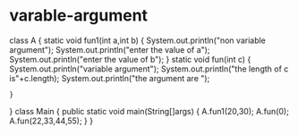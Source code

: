 # varable-argument
class A
{
    static void fun1(int a,int b)
    {
        System.out.println("non variable argument");
        System.out.println("enter the value of a");
        System.out.println("enter the value of b");
    }
    static void fun(int c)
    {
         System.out.println("variable argument");
         System.out.println("the length of c is"+c.length);
         System.out.println("the argument are ");
         
        
    }
}
class Main
{
        public static void main(String[]args)
        {
            A.fun1(20,30);
            A.fun(0);
            A.fun(22,33,44,55);
        }
}
